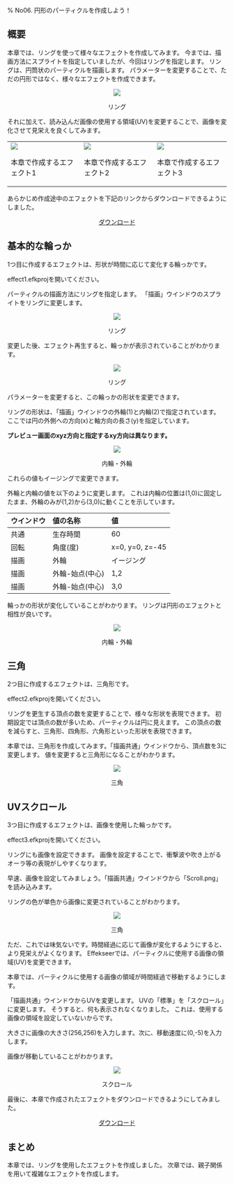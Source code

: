 ﻿% No06. 円形のパーティクルを作成しよう！

<div class="main">

## 概要

本章では、リングを使って様々なエフェクトを作成してみます。
今までは、描画方法にスプライトを指定していましたが、今回はリングを指定します。
リングは、円筒状のパーティクルを描画します。
パラメーターを変更することで、ただの円形ではなく、様々なエフェクトを作成できます。

<div align="center">
<img src="../../img/Tutorial/06_renderRing.png">
<p>リング</p>
</div>

それに加えて、読み込んだ画像の使用する領域(UV)を変更することで、画像を変化させて見栄えを良くしてみます。

<div align="center">
<table>
<tr>
<td>
<img src="../../img/Tutorial/06_ring_easing.gif">
<p>本章で作成するエフェクト1</p>
</td>
<td>
<img src="../../img/Tutorial/06_tri.png">
<p>本章で作成するエフェクト2</p>
</td>
<td>
<img src="../../img/Tutorial/06_scroll.gif">
<p>本章で作成するエフェクト3</p>
</td>
</tr>
</table>
</div>

<p>あらかじめ作成途中のエフェクトを下記のリンクからダウンロードできるようにしました。</p>
<div align="center">
<p><a href = "../../Sample/06_01_Sample.zip">ダウンロード</a></p>
</div>

## 基本的な輪っか

1つ目に作成するエフェクトは、形状が時間に応じて変化する輪っかです。

effect1.efkprojを開いてください。

パーティクルの描画方法にリングを指定します。
「描画」ウインドウのスプライトをリングに変更します。

<div align="center">
<img src="../../img/Tutorial/06_ring_ja.png">
<p>リング</p>
</div>

変更した後、エフェクト再生すると、輪っかが表示されていることがわかります。

<div align="center">
<img src="../../img/Tutorial/06_ring.png">
<p>リング</p>
</div>

パラメーターを変更すると、この輪っかの形状を変更できます。

リングの形状は、「描画」ウインドウの外輪(1)と内輪(2)で指定されています。
ここでは円の外側への方向(x)と軸方向の長さ(y)を指定しています。

<b>プレビュー画面のxyz方向と指定するxy方向は異なります。</b>

<div align="center">
<img src="../../img/Tutorial/06_ring_inout.png">
<p>内輪・外輪</p>
</div>

これらの値もイージングで変更できます。

外輪と内輪の値を以下のように変更します。
これは内輪の位置は(1,0)に固定したまま、外輪のみが(1,2)から(3,0)に動くことを示しています。

|ウインドウ|値の名称|値|
|:----|:----|:----|
|共通|生存時間|60|
|回転|角度(度)|x=0, y=0, z=-45|
|描画|外輪|イージング|
|描画|外輪-始点(中心)|1,2|
|描画|外輪-始点(中心)|3,0|

輪っかの形状が変化していることがわかります。
リングは円形のエフェクトと相性が良いです。

<div align="center">
<img src="../../img/Tutorial/06_ring_easing.gif">
<p>内輪・外輪</p>
</div>

## 三角

2つ目に作成するエフェクトは、三角形です。

effect2.efkprojを開いてください。

リングを更生する頂点の数を変更することで、様々な形状を表現できます。
初期設定では頂点の数が多いため、パーティクルは円に見えます。
この頂点の数を減らすと、三角形、四角形、六角形といった形状を表現できます。

本章では、三角形を作成してみます。「描画共通」ウインドウから、頂点数を3に変更します。
値を変更すると三角形になることがわかります。

<div align="center">
<img src="../../img/Tutorial/06_tri.png">
<p>三角</p>
</div>

## UVスクロール

3つ目に作成するエフェクトは、画像を使用した輪っかです。

effect3.efkprojを開いてください。

リングにも画像を設定できます。
画像を設定することで、衝撃波や吹き上がるオーラ等の表現がしやすくなります。

早速、画像を設定してみましょう。「描画共通」ウインドウから「Scroll.png」を読み込みます。

リングの色が単色から画像に変更されていることがわかります。

<div align="center">
<img src="../../img/Tutorial/06_ring_img.png">
<p>三角</p>
</div>

ただ、これでは味気ないです。時間経過に応じて画像が変化するようにすると、より見栄えがよくなります。
Effekseerでは、パーティクルに使用する画像の領域(UV)を変更できます。

本章では、パーティクルに使用する画像の領域が時間経過で移動するようにします。

「描画共通」ウインドウからUVを変更します。
UVの「標準」を「スクロール」に変更します。
そうすると、何も表示されなくなりました。
これは、使用する画像の領域を設定していないからです。

大きさに画像の大きさ(256,256)を入力します。次に、移動速度に(0,-5)を入力します。

画像が移動していることがわかります。

<div align="center">
<img src="../../img/Tutorial/06_scroll.gif">
<p>スクロール</p>
</div>

最後に、本章で作成されたエフェクトをダウンロードできるようにしてみました。

<div align="center">
<a href = "../../Sample/06_02_Sample.zip">ダウンロード</a>
</div>

## まとめ

本章では、リングを使用したエフェクトを作成しました。
次章では、親子関係を用いて複雑なエフェクトを作成します。

</div>
